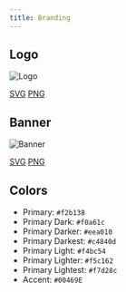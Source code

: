```yaml
---
title: Branding
---
```


## Logo

![Logo](/img/logo.svg)

[SVG](/img/logo.svg) [PNG](/img/logo.png)

## Banner

![Banner](/img/banner.svg)

[SVG](/img/banner.svg) [PNG](/img/banner.png)

## Colors

* Primary: `#f2b138`
* Primary Dark: `#f0a61c`
* Primary Darker: `#eea010`
* Primary Darkest: `#c4840d`
* Primary Light: `#f4bc54`
* Primary Lighter: `#f5c162`
* Primary Lightest: `#f7d28c`
* Accent: `#00469E`  
